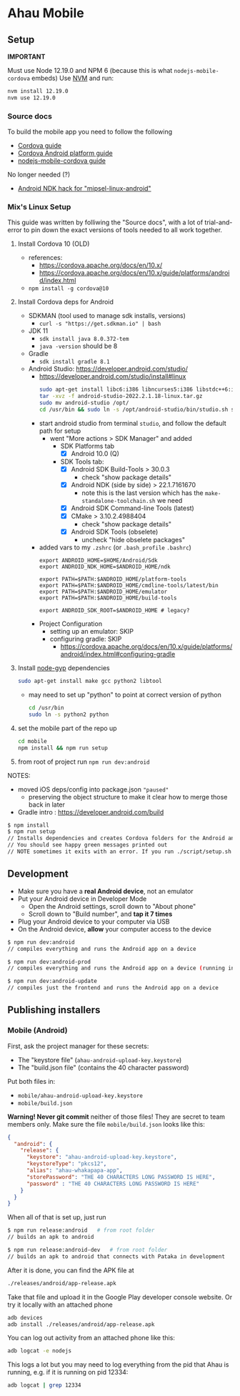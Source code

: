 # Ahau Mobile

## Setup

**IMPORTANT**

Must use Node 12.19.0 and NPM 6 (because this is what `nodejs-mobile-cordova` embeds)
Use [NVM](https://github.com/nvm-sh/nvm) and run:
```bash
nvm install 12.19.0
nvm use 12.19.0
```

### Source docs

To build the mobile app you need to follow the following
- [Cordova guide](https://cordova.apache.org/docs/en/10.x/guide/overview/index.html)
- [Cordova Android platform guide](https://cordova.apache.org/docs/en/10.x/guide/platforms/android/index.html#installing-the-requirements)
- [nodejs-mobile-cordova guide](https://github.com/JaneaSystems/nodejs-mobile-cordova)

No longer needed (?)
- [Android NDK hack for "mipsel-linux-android"](https://github.com/JaneaSystems/nodejs-mobile-cordova#android)


### Mix's Linux Setup

This guide was written by folliwing the "Source docs", with a lot of trial-and-error
to pin down the exact versions of tools needed to all work together.

1. Install Cordova 10 (OLD)
    - references:
      - https://cordova.apache.org/docs/en/10.x/
      - https://cordova.apache.org/docs/en/10.x/guide/platforms/android/index.html
    - `npm install -g cordova@10`
2. Install Cordova deps for Android
    - SDKMAN (tool used to manage sdk installs, versions)
      - `curl -s "https://get.sdkman.io" | bash`
    - JDK 11
      - `sdk install java 8.0.372-tem`
      - `java -version` should be 8
    - Gradle
      - `sdk install gradle 8.1`
    - Android Studio: https://developer.android.com/studio/
      - https://developer.android.com/studio/install#linux
        ```bash
        sudo apt-get install libc6:i386 libncurses5:i386 libstdc++6:i386 lib32z1 libbz2-1.0:i386
        tar -xvz -f android-studio-2022.2.1.18-linux.tar.gz
        sudo mv android-studio /opt/
        cd /usr/bin && sudo ln -s /opt/android-studio/bin/studio.sh studio
        ```
      - start android studio from terminal `studio`, and follow the default path for setup
        - went "More actions > SDK Manager" and added
          - SDK Platforms tab
             - [x] Android 10.0 (Q)
          - SDK Tools tab:
             - [x] Android SDK Build-Tools > 30.0.3
                - check "show package details"
             - [x] Android NDK (side by side) > 22.1.7161670
                - note this is the last version which has the `make-standalone-toolchain.sh` we need
             - [x] Android SDK Command-line Tools (latest)
             - [x] CMake > 3.10.2.4988404
                - check "show package details"
             - [x] Android SDK Tools (obselete)
                - uncheck "hide obselete packages"
      - added vars to my `.zshrc` (or `.bash_profile` `.bashrc`)
        ```
        export ANDROID_HOME=$HOME/Android/Sdk
        export ANDROID_NDK_HOME=$ANDROID_HOME/ndk

        export PATH=$PATH:$ANDROID_HOME/platform-tools
        export PATH=$PATH:$ANDROID_HOME/cmdline-tools/latest/bin
        export PATH=$PATH:$ANDROID_HOME/emulator
        export PATH=$PATH:$ANDROID_HOME/build-tools

        export ANDROID_SDK_ROOT=$ANDROID_HOME # legacy?
        ```
      - Project Configuration
        - setting up an emulator: SKIP
        - configuring gradle: SKIP
          - https://cordova.apache.org/docs/en/10.x/guide/platforms/android/index.html#configuring-gradle

3. Install [node-gyp](https://github.com/nodejs/node-gyp) dependencies
    ```bash
    sudo apt-get install make gcc python2 libtool
    ```
    - may need to set up "python" to point at correct version of python
        ```bash
        cd /usr/bin
        sudo ln -s python2 python
        ```

4. set the mobile part of the repo up
    ```bash
    cd mobile
    npm install && npm run setup
    ```

5. from root of project run `npm run dev:android`

NOTES:
- moved iOS deps/config into package.json `"paused"`
    - preserving the object structure to make it clear how to merge those back in later
- Gradle intro : https://developer.android.com/build


```bash
$ npm install
$ npm run setup
// Installs dependencies and creates Cordova folders for the Android and iOS platforms
// You should see happy green messages printed out
// NOTE sometimes it exits with an error. If you run ./script/setup.sh you shouldn't see an error
```

## Development

- Make sure you have a **real Android device**, not an emulator
- Put your Android device in Developer Mode
  - Open the Android settings, scroll down to "About phone"
  - Scroll down to "Build number", and **tap it 7 times**
- Plug your Android device to your computer via USB
- On the Android device, **allow** your computer access to the device

```bash
$ npm run dev:android
// compiles everything and runs the Android app on a device
```

```bash
$ npm run dev:android-prod
// compiles everything and runs the Android app on a device (running in dev mode) with the Ahau environment of production (that can connect to Pataka in production)
```

```bash
$ npm run dev:android-update
// compiles just the frontend and runs the Android app on a device
```


## Publishing installers

### Mobile (Android)

First, ask the project manager for these secrets:

- The "keystore file" (`ahau-android-upload-key.keystore`)
- The "build.json file" (contains the 40 character password)

Put both files in:

- `mobile/ahau-android-upload-key.keystore`
- `mobile/build.json`

**Warning! Never git commit** neither of those files! They are secret to team members only. Make sure the file `mobile/build.json` looks like this:

```json
{
  "android": {
    "release": {
      "keystore": "ahau-android-upload-key.keystore",
      "keystoreType": "pkcs12",
      "alias": "ahau-whakapapa-app",
      "storePassword": "THE 40 CHARACTERS LONG PASSWORD IS HERE",
      "password" : "THE 40 CHARACTERS LONG PASSWORD IS HERE"
    }
  }
}
```

When all of that is set up, just run

```bash
$ npm run release:android   # from root folder
// builds an apk to android
```

```bash
$ npm run release:android-dev   # from root folder
// builds an apk to android that connects with Pataka in development
```

After it is done, you can find the APK file at

```bash
./releases/android/app-release.apk
```

Take that file and upload it in the Google Play developer console website.
Or try it locally with an attached phone

```bash
adb devices
adb install ./releases/android/app-release.apk
```

You can log out activity from an attached phone like this:

```bash
adb logcat -e nodejs
```

This logs a lot but you may need to log everything from the pid that Ahau is running, e.g. if it is running on pid 12334:

```bash
adb logcat | grep 12334
```

